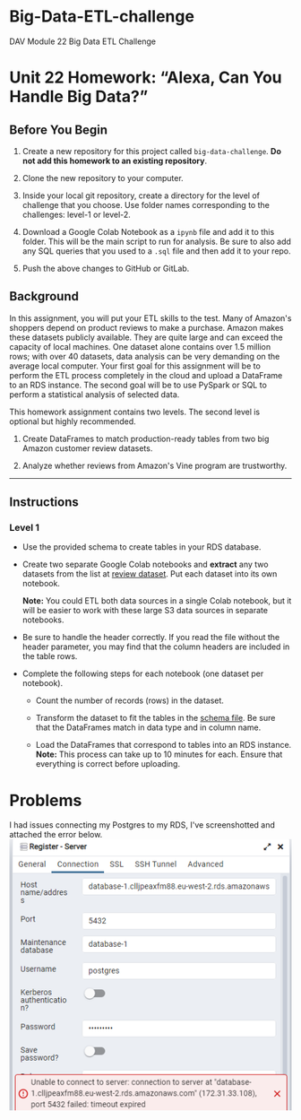 # Big-Data-ETL-challenge
DAV Module 22 Big Data ETL Challenge

# Unit 22 Homework: “Alexa, Can You Handle Big Data?”

## Before You Begin

1. Create a new repository for this project called `big-data-challenge`. **Do not add this homework to an existing repository**.

2. Clone the new repository to your computer.

3. Inside your local git repository, create a directory for the level of challenge that you choose. Use folder names corresponding to the challenges: level-1 or level-2.

4. Download a Google Colab Notebook as a `ipynb` file and add it to this folder. This will be the main script to run for analysis. Be sure to also add any SQL queries that you used to a `.sql` file and then add it to your repo.

5. Push the above changes to GitHub or GitLab.

## Background

In this assignment, you will put your ETL skills to the test. Many of Amazon's shoppers depend on product reviews to make a purchase. Amazon makes these datasets publicly available. They are quite large and can exceed the capacity of local machines. One dataset alone contains over 1.5 million rows; with over 40 datasets, data analysis can be very demanding on the average local computer. Your first goal for this assignment will be to perform the ETL process completely in the cloud and upload a DataFrame to an RDS instance. The second goal will be to use PySpark or SQL to perform a statistical analysis of selected data.

This homework assignment contains two levels. The second level is optional but highly recommended.

1. Create DataFrames to match production-ready tables from two big Amazon customer review datasets.

2. Analyze whether reviews from Amazon's Vine program are trustworthy.

- - -

## Instructions

### Level 1

* Use the provided schema to create tables in your RDS database.

* Create two separate Google Colab notebooks and **extract** any two datasets from the list at [review dataset](https://s3.amazonaws.com/amazon-reviews-pds/tsv/index.txt). Put each dataset into its own notebook.

  **Note:** You could ETL both data sources in a single Colab notebook, but it will be easier to work with these large S3 data sources in separate notebooks.

* Be sure to handle the header correctly. If you read the file without the header parameter, you may find that the column headers are included in the table rows.

* Complete the following steps for each notebook (one dataset per notebook).

  * Count the number of records (rows) in the dataset.

  * Transform the dataset to fit the tables in the [schema file](../Resources/schema.sql). Be sure that the DataFrames match in data type and in column name.

  * Load the DataFrames that correspond to tables into an RDS instance. **Note:** This process can take up to 10 minutes for each. Ensure that everything is correct before uploading.

# Problems 

I had issues connecting my Postgres to my RDS, I've screenshotted and attached the error below. 
![Error](Starter_Code/Images/Capture.PNG)
